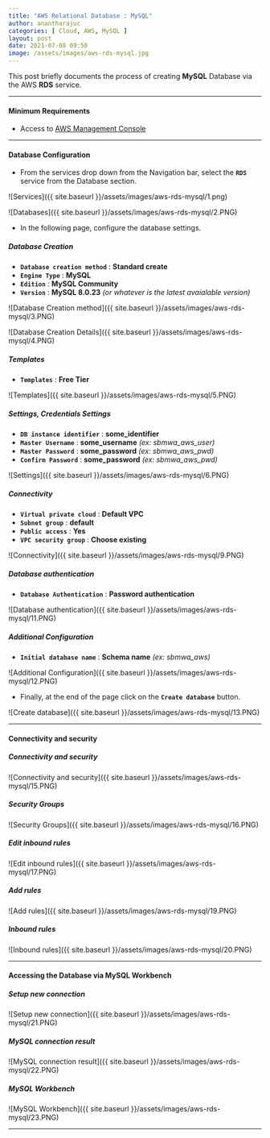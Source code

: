 ```yaml
---
title: "AWS Relational Database : MySQL"
author: anantharajuc
categories: [ Cloud, AWS, MySQL ]
layout: post
date: 2021-07-08 09:50
image: /assets/images/aws-rds-mysql.jpg
---
```


This post briefly documents the process of creating **MySQL** Database via the AWS **RDS** service.

---

#### Minimum Requirements

- Access to [AWS Management Console](https://aws.amazon.com/console/)

---

#### Database Configuration

- From the services drop down from the Navigation bar, select the **`RDS`** service from the Database section.

![Services]({{ site.baseurl }}/assets/images/aws-rds-mysql/1.png)   

![Databases]({{ site.baseurl }}/assets/images/aws-rds-mysql/2.PNG)   

- In the following page, configure the database settings.

##### Database Creation

- **`Database creation method`** : **Standard create**  
- **`Engine Type`** : **MySQL**  
- **`Edition`** : **MySQL Community**  
- **`Version`** : **MySQL 8.0.23** *(or whatever is the latest avaialable version)*  

![Database Creation method]({{ site.baseurl }}/assets/images/aws-rds-mysql/3.PNG)  

![Database Creation Details]({{ site.baseurl }}/assets/images/aws-rds-mysql/4.PNG)  

##### Templates
		
- **`Templates`** : **Free Tier**  
		
![Templates]({{ site.baseurl }}/assets/images/aws-rds-mysql/5.PNG)  		
		
##### Settings, Credentials Settings
		
- **`DB instance identifier`** : **some_identifier**  
- **`Master Username`** : **some_username** *(ex: sbmwa_aws_user)*    
- **`Master Password`** : **some_password** *(ex: sbmwa_aws_pwd)*    
- **`Confirm Password`** : **some_password** *(ex: sbmwa_aws_pwd)*   

![Settings]({{ site.baseurl }}/assets/images/aws-rds-mysql/6.PNG)  	 

##### Connectivity
		
- **`Virtual private cloud`** : **Default VPC**  
- **`Subnet group`** : **default**  
- **`Public access`** : **Yes**  
- **`VPC security group`** : **Choose existing**  

![Connectivity]({{ site.baseurl }}/assets/images/aws-rds-mysql/9.PNG)  	 
		
##### Database authentication
		
- **`Database Authentication`** : **Password authentication**

![Database authentication]({{ site.baseurl }}/assets/images/aws-rds-mysql/11.PNG)  	 

##### Additional Configuration
		
- **`Initial database name`** : **Schema name** *(ex: sbmwa_aws)*  

![Additional Configuration]({{ site.baseurl }}/assets/images/aws-rds-mysql/12.PNG)  	 
	
- Finally, at the end of the page click on the **`Create database`** button.

![Create database]({{ site.baseurl }}/assets/images/aws-rds-mysql/13.PNG)  

---

#### Connectivity and security

##### Connectivity and security

![Connectivity and security]({{ site.baseurl }}/assets/images/aws-rds-mysql/15.PNG)  

##### Security Groups

![Security Groups]({{ site.baseurl }}/assets/images/aws-rds-mysql/16.PNG)  

##### Edit inbound rules

![Edit inbound rules]({{ site.baseurl }}/assets/images/aws-rds-mysql/17.PNG) 

##### Add rules

![Add rules]({{ site.baseurl }}/assets/images/aws-rds-mysql/19.PNG) 

##### Inbound rules

![Inbound rules]({{ site.baseurl }}/assets/images/aws-rds-mysql/20.PNG) 

---

#### Accessing the Database via MySQL Workbench

##### Setup new connection

![Setup new connection]({{ site.baseurl }}/assets/images/aws-rds-mysql/21.PNG) 

##### MySQL connection result

![MySQL connection result]({{ site.baseurl }}/assets/images/aws-rds-mysql/22.PNG) 

##### MySQL Workbench

![MySQL Workbench]({{ site.baseurl }}/assets/images/aws-rds-mysql/23.PNG) 

---











